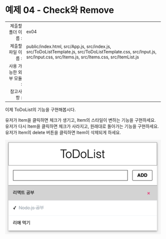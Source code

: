 # 예제 04 - Check와 Remove

|                      |                    |
| --------------------:| ------------------ |
|   제출할 폴더 이름 :     |  ex04              |
|   제출할 파일 이름 :     |  public/index.html, src/App.js, src/index.js, src/ToDoListTemplate.js, src/ToDoListTemplate.css, src/Input.js, src/Input.css, src/Items.js, src/Items.css, src/ItemList.js  |
|   사용 가능한 외부 모듈 : |                    |
|   참고사항 :           |                    |

이제 ToDoList의 기능을 구현해봅시다.

유저가 Item을 클릭하면 체크가 생기고, Item의 스타일이 변하는 기능을 구현하세요.
유저가 다시 Item을 클릭하면 체크가 사라지고, 원래대로 돌아가는 기능을 구현하세요.
유저가 Item의 delete 버튼을 클릭하면 Item이 삭제되게 하세요.

![ex04](./ex04.png)
